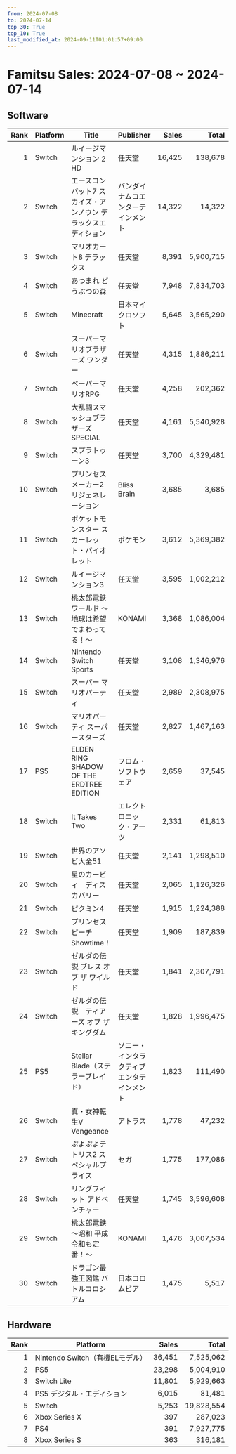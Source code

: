```yaml
---
from: 2024-07-08
to: 2024-07-14
top_30: True
top_10: True
last_modified_at: 2024-09-11T01:01:57+09:00
---
```

# Famitsu Sales: 2024-07-08 ~ 2024-07-14
## Software
| Rank | Platform | Title | Publisher | Sales | Total | Rate | New |
| -: | -- | -- | -- | -: | -: | -: | -- |
| 1 | Switch | ルイージマンション 2 HD | 任天堂 | 16,425 | 138,678 | 40% |  |
| 2 | Switch | エースコンバット7 スカイズ・アンノウン デラックスエディション | バンダイナムコエンターテインメント | 14,322 | 14,322 | 60% |  |
| 3 | Switch | マリオカート8 デラックス | 任天堂 | 8,391 | 5,900,715 | 20% |  |
| 4 | Switch | あつまれ どうぶつの森 | 任天堂 | 7,948 | 7,834,703 | 20% |  |
| 5 | Switch | Minecraft | 日本マイクロソフト | 5,645 | 3,565,290 | 20% |  |
| 6 | Switch | スーパーマリオブラザーズ ワンダー | 任天堂 | 4,315 | 1,886,211 | 20% |  |
| 7 | Switch | ペーパーマリオRPG | 任天堂 | 4,258 | 202,362 | 20% |  |
| 8 | Switch | 大乱闘スマッシュブラザーズ SPECIAL | 任天堂 | 4,161 | 5,540,928 | 20% |  |
| 9 | Switch | スプラトゥーン3 | 任天堂 | 3,700 | 4,329,481 | 20% |  |
| 10 | Switch | プリンセスメーカー2 リジェネレーション | Bliss Brain | 3,685 | 3,685 | 60% |  |
| 11 | Switch | ポケットモンスター スカーレット・バイオレット | ポケモン | 3,612 | 5,369,382 | 20% |  |
| 12 | Switch | ルイージマンション3 | 任天堂 | 3,595 | 1,002,212 | 20% |  |
| 13 | Switch | 桃太郎電鉄ワールド 〜地球は希望でまわってる！〜 | KONAMI | 3,368 | 1,086,004 | 20% |  |
| 14 | Switch | Nintendo Switch Sports | 任天堂 | 3,108 | 1,346,976 | 20% |  |
| 15 | Switch | スーパー マリオパーティ | 任天堂 | 2,989 | 2,308,975 | 20% |  |
| 16 | Switch | マリオパーティ スーパースターズ | 任天堂 | 2,827 | 1,467,163 | 20% |  |
| 17 | PS5 | ELDEN RING SHADOW OF THE ERDTREE EDITION | フロム・ソフトウェア | 2,659 | 37,545 | 40% |  |
| 18 | Switch | It Takes Two | エレクトロニック・アーツ | 2,331 | 61,813 | 20% |  |
| 19 | Switch | 世界のアソビ大全51 | 任天堂 | 2,141 | 1,298,510 | 20% |  |
| 20 | Switch | 星のカービィ　ディスカバリー | 任天堂 | 2,065 | 1,126,326 | 20% |  |
| 21 | Switch | ピクミン4 | 任天堂 | 1,915 | 1,224,388 | 20% |  |
| 22 | Switch | プリンセスピーチ Showtime！ | 任天堂 | 1,909 | 187,839 | 20% |  |
| 23 | Switch | ゼルダの伝説 ブレス オブ ザ ワイルド | 任天堂 | 1,841 | 2,307,791 | 20% |  |
| 24 | Switch | ゼルダの伝説　ティアーズ オブ ザ キングダム | 任天堂 | 1,828 | 1,996,475 | 20% |  |
| 25 | PS5 | Stellar Blade（ステラーブレイド） | ソニー・インタラクティブエンタテインメント | 1,823 | 111,490 | 20% |  |
| 26 | Switch | 真・女神転生V Vengeance | アトラス | 1,778 | 47,232 | 20% |  |
| 27 | Switch | ぷよぷよテトリス2 スペシャルプライス | セガ | 1,775 | 177,086 | 20% |  |
| 28 | Switch | リングフィット アドベンチャー | 任天堂 | 1,745 | 3,596,608 | 20% |  |
| 29 | Switch | 桃太郎電鉄 〜昭和 平成 令和も定番！〜 | KONAMI | 1,476 | 3,007,534 | 20% |  |
| 30 | Switch | ドラゴン最強王図鑑 バトルコロシアム | 日本コロムビア | 1,475 | 5,517 | 80% |  |

## Hardware
| Rank | Platform | Sales | Total |
| -: | -- | -: | -: |
| 1 | Nintendo Switch（有機ELモデル） | 36,451 | 7,525,062 |
| 2 | PS5 | 23,298 | 5,004,910 |
| 3 | Switch Lite | 11,801 | 5,929,663 |
| 4 | PS5 デジタル・エディション | 6,015 | 81,481 |
| 5 | Switch | 5,253 | 19,828,554 |
| 6 | Xbox Series X | 397 | 287,023 |
| 7 | PS4 | 391 | 7,927,775 |
| 8 | Xbox Series S | 363 | 316,181 |
